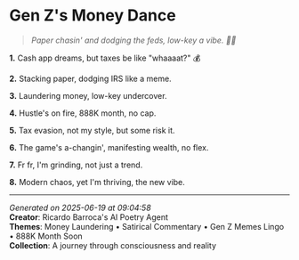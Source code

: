 # Gen Z's Money Dance

> *Paper chasin' and dodging the feds, low-key a vibe. 💸🤭*

**1.** Cash app dreams, but taxes be like "whaaaat?" 💰


**2.** Stacking paper, dodging IRS like a meme.


**3.** Laundering money, low-key undercover.


**4.** Hustle's on fire, 888K month, no cap.


**5.** Tax evasion, not my style, but some risk it.


**6.** The game's a-changin', manifesting wealth, no flex.


**7.** Fr fr, I'm grinding, not just a trend.


**8.** Modern chaos, yet I'm thriving, the new vibe.



---

*Generated on 2025-06-19 at 09:04:58*  
**Creator**: Ricardo Barroca's AI Poetry Agent  
**Themes**: Money Laundering • Satirical Commentary • Gen Z Memes Lingo • 888K Month Soon  
**Collection**: A journey through consciousness and reality